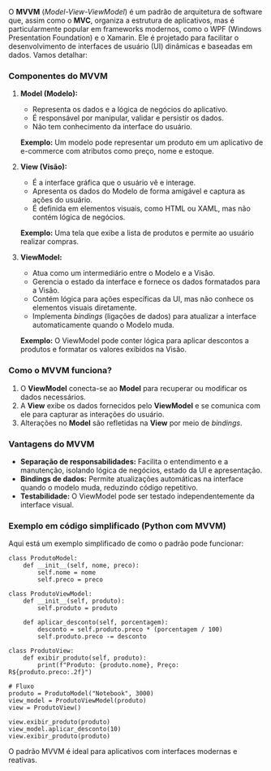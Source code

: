 O **MVVM** (_Model-View-ViewModel_) é um padrão de arquitetura de software que, assim como o **MVC**, organiza a estrutura de aplicativos, mas é particularmente popular em frameworks modernos, como o WPF (Windows Presentation Foundation) e o Xamarin. Ele é projetado para facilitar o desenvolvimento de interfaces de usuário (UI) dinâmicas e baseadas em dados. Vamos detalhar:

### **Componentes do MVVM**

1. **Model (Modelo):**
    - Representa os dados e a lógica de negócios do aplicativo.
    - É responsável por manipular, validar e persistir os dados.
    - Não tem conhecimento da interface do usuário.
    
    **Exemplo:** Um modelo pode representar um produto em um aplicativo de e-commerce com atributos como preço, nome e estoque.

2. **View (Visão):**
    - É a interface gráfica que o usuário vê e interage.
    - Apresenta os dados do Modelo de forma amigável e captura as ações do usuário.
    - É definida em elementos visuais, como HTML ou XAML, mas não contém lógica de negócios.

    **Exemplo:** Uma tela que exibe a lista de produtos e permite ao usuário realizar compras.

3. **ViewModel:**
    - Atua como um intermediário entre o Modelo e a Visão.
    - Gerencia o estado da interface e fornece os dados formatados para a Visão.
    - Contém lógica para ações específicas da UI, mas não conhece os elementos visuais diretamente.
    - Implementa _bindings_ (ligações de dados) para atualizar a interface automaticamente quando o Modelo muda.

    **Exemplo:** O ViewModel pode conter lógica para aplicar descontos a produtos e formatar os valores exibidos na Visão.

### **Como o MVVM funciona?**

1. O **ViewModel** conecta-se ao **Model** para recuperar ou modificar os dados necessários.
2. A **View** exibe os dados fornecidos pelo **ViewModel** e se comunica com ele para capturar as interações do usuário.
3. Alterações no **Model** são refletidas na **View** por meio de _bindings_.

### **Vantagens do MVVM**

- **Separação de responsabilidades:** Facilita o entendimento e a manutenção, isolando lógica de negócios, estado da UI e apresentação.
- **Bindings de dados:** Permite atualizações automáticas na interface quando o modelo muda, reduzindo código repetitivo.
- **Testabilidade:** O ViewModel pode ser testado independentemente da interface visual.

### **Exemplo em código simplificado (Python com MVVM)**

Aqui está um exemplo simplificado de como o padrão pode funcionar:

```
class ProdutoModel:
    def __init__(self, nome, preco):
        self.nome = nome
        self.preco = preco

class ProdutoViewModel:
    def __init__(self, produto):
        self.produto = produto

    def aplicar_desconto(self, porcentagem):
        desconto = self.produto.preco * (porcentagem / 100)
        self.produto.preco -= desconto

class ProdutoView:
    def exibir_produto(self, produto):
        print(f"Produto: {produto.nome}, Preço: R${produto.preco:.2f}")

# Fluxo
produto = ProdutoModel("Notebook", 3000)
view_model = ProdutoViewModel(produto)
view = ProdutoView()

view.exibir_produto(produto)
view_model.aplicar_desconto(10)
view.exibir_produto(produto)
```

O padrão MVVM é ideal para aplicativos com interfaces modernas e reativas.


